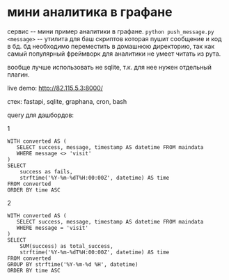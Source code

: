 # мини аналитика в графане
сервис -- мини пример аналитики в графане.
`python push_message.py <message>` -- утилита для баш скриптов которая пушит сообщение и код в бд.
бд необходимо переместить в домашнюю директорию, так как самый популярный фреймворк для аналитики не умеет читать из рута.

вообще лучше использовать не sqlite, т.к. для нее нужен отдельный плагин.

live demo: http://82.115.5.3:8000/

стек: fastapi, sqlite, graphana, cron, bash

query для дашбордов:

1
```
WITH converted AS (
   SELECT success, message, timestamp AS datetime FROM maindata
   WHERE message <> 'visit'
)
SELECT 
    success as fails,
    strftime('%Y-%m-%dT%H:00:00Z', datetime) AS time
FROM converted 
ORDER BY time ASC
```

2
```
WITH converted AS (
   SELECT success, message, timestamp AS datetime FROM maindata
   WHERE message = 'visit'
)
SELECT 
    SUM(success) as total_success,
    strftime('%Y-%m-%dT%H:00:00Z', datetime) AS time
FROM converted 
GROUP BY strftime('%Y-%m-%d %H', datetime)
ORDER BY time ASC
```